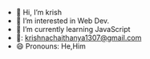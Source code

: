 - 👋 Hi, I’m krish
- 👀 I’m interested in Web Dev.
- 🌱 I’m currently learning JavaScript
- 📧: krishnachaithanya1307@gmail.com
- 😄 Pronouns: He,Him
  

<!---
ProgramerKrish/ProgramerKrish is a ✨ special ✨ repository because its `README.md` (this file) appears on your GitHub profile.
You can click the Preview link to take a look at your changes.
--->
